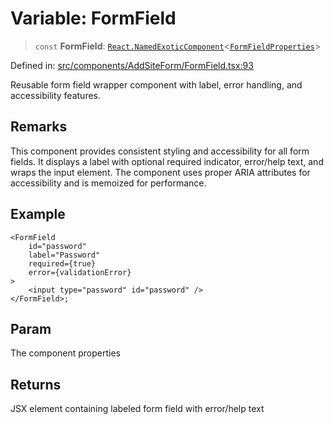 # Variable: FormField

> `const` **FormField**: [`React.NamedExoticComponent`](https://github.com/DefinitelyTyped/DefinitelyTyped/blob/80449050d0e5e84f44ffa3fd3dc5651e4747e589/types/react/index.d.ts#L571)\<[`FormFieldProperties`](../interfaces/FormFieldProperties.md)\>

Defined in: [src/components/AddSiteForm/FormField.tsx:93](https://github.com/Nick2bad4u/Uptime-Watcher/blob/main/src/components/AddSiteForm/FormField.tsx#L93)

Reusable form field wrapper component with label, error handling, and
accessibility features.

## Remarks

This component provides consistent styling and accessibility for all form
fields. It displays a label with optional required indicator, error/help
text, and wraps the input element. The component uses proper ARIA attributes
for accessibility and is memoized for performance.

## Example

```tsx
<FormField
    id="password"
    label="Password"
    required={true}
    error={validationError}
>
    <input type="password" id="password" />
</FormField>;
```

## Param

The component properties

## Returns

JSX element containing labeled form field with error/help text
